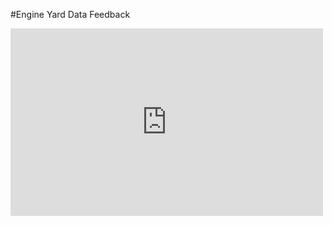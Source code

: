 #Engine Yard Data Feedback

<html>
<iframe width='500' height='300' frameborder='0' src='https://docs.google.com/a/engineyard.com/spreadsheet/pub?hl=en_US&hl=en_US&key=0AvG2zxK_-xmIdE9GbnI2WmtVVFlqVWZqeTRlMUJtNFE&single=true&gid=0&output=html&widget=true'></iframe>
</html>